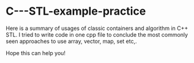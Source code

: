 # C---STL-example-practice

Here is a summary of usages of classic containers and algorithm in C++ STL. I tried to write code in one cpp file to conclude the most commonly seen approaches to use array,
vector, map, set etc,. 

Hope this can help you!
